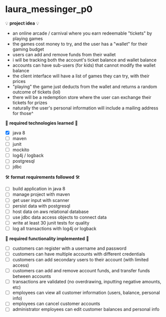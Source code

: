 # laura_messinger_p0
💡 **project idea** 💡
- an online arcade / carnival where you earn redeemable "tickets" by playing games
- the games cost money to try, and the user has a "wallet" for their gaming budget
- users can add and remove funds from their wallet
- i will be tracking both the account's ticket balance and wallet balance
- accounts can have sub-users (for kids) that cannot modify the wallet balance
- the client interface will have a list of games they can try, with their prices
- "playing" the game just deducts from the wallet and returns a random outcome of tickets (lol)
- there will be a redemption store where the user can exchange their tickets for prizes
- naturally the user's personal information will include a mailing address for those^

🧠 **required technologies learned** 🧠
- [x] java 8
- [ ] maven
- [ ] junit
- [ ] mockito
- [ ] log4j / logback
- [ ] postgresql
- [ ] jdbc

🛠️ **format requirements followed** 🛠️
- [ ] build application in java 8
- [ ] manage project with maven
- [ ] get user input with scanner
- [ ] persist data with postgresql
- [ ] host data on aws relational database
- [ ] use jdbc data access objects to connect data
- [ ] write at least 30 junit tests for quality
- [ ] log all transactions with log4j or logback

🤸 **required functionality implemented** 🤸
- [ ] customers can register with a username and password
- [ ] customers can have multiple accounts with different credentials
- [ ] customers can add secondary users to their account (with limited access)
- [ ] customers can add and remove account funds, and transfer funds between accounts
- [ ] transactions are validated (no overdrawing, inputting negative amounts, etc)
- [ ] employees can view all customer information (users, balance, personal info)
- [ ] employees can cancel customer accounts
- [ ] administrator employees can edit customer balances and personal info
